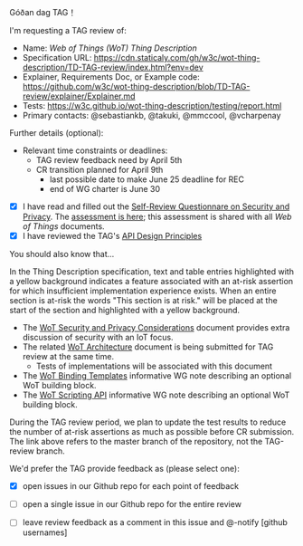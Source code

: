 Góðan dag TAG！

I'm requesting a TAG review of:

  - Name: _Web of Things (WoT) Thing Description_
  - Specification URL: https://cdn.staticaly.com/gh/w3c/wot-thing-description/TD-TAG-review/index.html?env=dev
  - Explainer, Requirements Doc, or Example code:  https://github.com/w3c/wot-thing-description/blob/TD-TAG-review/explainer/Explainer.md
  - Tests: https://w3c.github.io/wot-thing-description/testing/report.html
  - Primary contacts: @sebastiankb, @takuki, @mmccool, @vcharpenay

Further details (optional):

  - Relevant time constraints or deadlines: 
     * TAG review feedback need by April 5th
     * CR transition planned for April 9th
        - last possible date to make June 25 deadline for REC
        - end of WG charter is June 30

  - [x] I have read and filled out the [Self-Review Questionnare on Security and Privacy](https://www.w3.org/TR/security-privacy-questionnaire/). The [assessment is here](https://github.com/w3c/wot-architecture/blob/master/proposals/security_and_privacy.md); this assessment is shared with all _Web of Things_ documents.
  - [X] I have reviewed the TAG's [API Design Principles](https://w3ctag.github.io/design-principles/)

You should also know that...

In the Thing Description specification, text and table entries highlighted with a yellow background indicates a feature associated with an at-risk assertion for which insufficient implementation experience exists. When an entire section is at-risk the words "This section is at risk." will be placed at the start of the section and highlighted with a yellow background.

- The [WoT Security and Privacy Considerations](https://github.com/w3c/wot-security/) document provides extra discussion of security with an IoT focus.
- The related [WoT Architecture](https://github.com/w3c/wot-architecture) document is being submitted for TAG review at the same time.
    - Tests of implementations will be associated with this document
- The [WoT Binding Templates](https://github.com/w3c/wot-binding-templates) informative WG note describing an optional WoT building block.
- The [WoT Scripting API](https://github.com/w3c/wot-scripting-api) informative WG note describing an optional WoT building block.

During the TAG review period, we plan to update the test results to reduce the number of at-risk assertions as much as possible before CR submission.  The link above refers to the master branch of the repository, not the TAG-review branch.

We'd prefer the TAG provide feedback as (please select one):

  - [x] open issues in our Github repo for each point of feedback
  - [ ] open a single issue in our Github repo for the entire review
  - [ ] leave review feedback as a comment in this issue and @-notify [github usernames]


